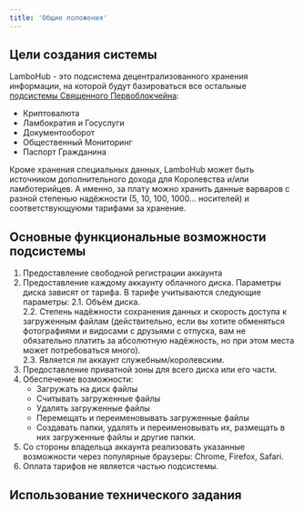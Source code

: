 ```yaml
---
title: 'Общие положения'
---
```


## Цели создания системы
LamboHub - это подсистема децентрализованного хранения информации, на которой будут базироваться все остальные [подсистемы Священного Первоблокчейна](../../trebovaniya):
* Криптовалюта
* Ламбократия и Госуслуги
* Документооборот
* Общественный Мониторинг
* Паспорт Гражданина
  
Кроме хранения специальных данных, LamboHub может быть источником дополнительного дохода для Королевства и/или ламботерийцев. А именно, за плату можно хранить данные варваров с разной степенью надёжности (5, 10, 100, 1000... носителей) и соответствующуюми тарифами за хранение.

## Основные функциональные возможности подсистемы
1. Предоставление свободной регистрации аккаунта
2. Предоставление каждому аккаунту облачного диска. Параметры диска зависят от тарифа. В тарифе учитываются следующие параметры:
	2.1. Объём диска.  
	2.2. Степень надёжности сохранения данных и скорость доступа к загруженным файлам (действительно, если вы хотите обменяться фотографиями и видосами с друзьями с отпуска, вам не обязательно платить за абсолютную надёжность, но при этом места может потребоваться много).  
	2.3. Является ли аккаунт служебным/королевским.  
3. Предоставление приватной зоны для всего диска или его части.
4. Обеспечение возможности:
	* Загружать на диск файлы  
	* Считывать загруженные файлы  
	* Удалять загруженные файлы  
	* Перемещать и переименовывать загруженные файлы  
	* Создавать папки, удалять и переименовывать их, размещать в них загруженные файлы и другие папки.  
5. Со стороны владельца аккаунта реализовать указанные возможности через популярные браузеры: Chrome, Firefox, Safari.
6. Оплата тарифов не является частью подсистемы.

## Использование технического задания
